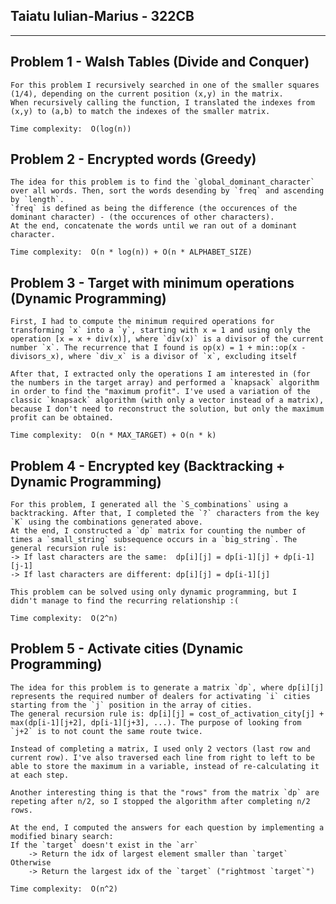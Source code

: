 ## Taiatu Iulian-Marius - 322CB
---

## Problem 1 - Walsh Tables (Divide and Conquer)

    For this problem I recursively searched in one of the smaller squares (1/4), depending on the current position (x,y) in the matrix.
    When recursively calling the function, I translated the indexes from (x,y) to (a,b) to match the indexes of the smaller matrix.

    Time complexity:  O(log(n))

## Problem 2 - Encrypted words (Greedy)

    The idea for this problem is to find the `global_dominant_character` over all words. Then, sort the words desending by `freq` and ascending by `length`.
    `freq` is defined as being the difference (the occurences of the dominant character) - (the occurences of other characters).
    At the end, concatenate the words until we ran out of a dominant character.

    Time complexity:  O(n * log(n)) + O(n * ALPHABET_SIZE)

## Problem 3 - Target with minimum operations (Dynamic Programming)

    First, I had to compute the minimum required operations for transforming `x` into a `y`, starting with x = 1 and using only the operation [x = x + div(x)], where `div(x)` is a divisor of the current number `x`. The recurrence that I found is op(x) = 1 + min::op(x - divisors_x), where `div_x` is a divisor of `x`, excluding itself

    After that, I extracted only the operations I am interested in (for the numbers in the target array) and performed a `knapsack` algorithm in order to find the "maximum profit". I've used a variation of the classic `knapsack` algorithm (with only a vector instead of a matrix), because I don't need to reconstruct the solution, but only the maximum profit can be obtained.

    Time complexity:  O(n * MAX_TARGET) + O(n * k)

## Problem 4 - Encrypted key (Backtracking + Dynamic Programming)

    For this problem, I generated all the `S_combinations` using a backtracking. After that, I completed the `?` characters from the key `K` using the combinations generated above.
    At the end, I constructed a `dp` matrix for counting the number of times a `small_string` subsequence occurs in a `big_string`. The general recursion rule is:
    -> If last characters are the same:  dp[i][j] = dp[i-1][j] + dp[i-1][j-1]
    -> If last characters are different: dp[i][j] = dp[i-1][j]

    This problem can be solved using only dynamic programming, but I didn't manage to find the recurring relationship :(
    
    Time complexity:  O(2^n)

## Problem 5 - Activate cities (Dynamic Programming)

    The idea for this problem is to generate a matrix `dp`, where dp[i][j] represents the required number of dealers for activating `i` cities starting from the `j` position in the array of cities.
    The general recursion rule is: dp[i][j] = cost_of_activation_city[j] + max(dp[i-1][j+2], dp[i-1][j+3], ...). The purpose of looking from `j+2` is to not count the same route twice. 

    Instead of completing a matrix, I used only 2 vectors (last row and current row). I've also traversed each line from right to left to be able to store the maximum in a variable, instead of re-calculating it at each step.

    Another interesting thing is that the "rows" from the matrix `dp` are repeting after n/2, so I stopped the algorithm after completing n/2 rows.

    At the end, I computed the answers for each question by implementing a modified binary search:
    If the `target` doesn't exist in the `arr`
        -> Return the idx of largest element smaller than `target`
    Otherwise 
        -> Return the largest idx of the `target` ("rightmost `target`")

    Time complexity:  O(n^2)

